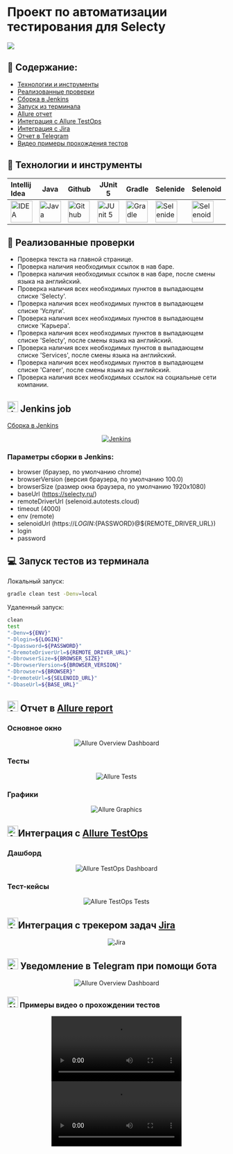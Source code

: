 <h1>Проект по автоматизации тестирования для Selecty</h1>

<div style="display: flex; flex-direction:column;">
<a target="_blank" href="https://www.selecty.ru/"><img src="images/selecty.jpg"></a>
</div>

## :pushpin: Содержание:
- [Технологии и инструменты](#tech)
- [Реализованные проверки](#checks)
- [Сборка в Jenkins](#job)
- [Запуск из терминала](#term)
- [Allure отчет](#allure)
- [Интеграция с Allure TestOps](#testOps)
- [Интеграция с Jira](#jira)
- [Отчет в Telegram](#tm)
- [Видео примеры прохождения тестов](#video)

## :rocket: Технологии и инструменты

| Intellij Idea                                                                                                                    | Java         | Github  | JUnit 5  | Gradle | Selenide | Selenoid | Allure | Jenkins |
|:---------------------------------------------------------------------------------------------------------------------------------|-------------| ----- | ----- | ----- | ----- | ----- | ----- | -----: |
| <a id ="tech" href="https://www.jetbrains.com/idea/"><img src="images/Intelij_IDEA.svg" width="50" height="50"  alt="IDEA"/></a> | <a href="https://www.java.com/"><img src="images/Java.svg" width="50" height="50"  alt="Java"/></a>| <a href="https://github.com/"><img src="images/Github.svg" width="50" height="50"  alt="Github"/></a> | <a href="https://junit.org/junit5/"><img src="images/JUnit5.svg" width="50" height="50"  alt="JUnit 5"/></a> | <a href="https://gradle.org/"><img src="images/Gradle.svg" width="50" height="50"  alt="Gradle"/></a> | <a href="https://selenide.org/"><img src="images/Selenide.svg" width="50" height="50"  alt="Selenide"/></a> | <a href="https://aerokube.com/selenoid/"><img src="images/Selenoid.svg" width="50" height="50"  alt="Selenoid"/></a> | <a href="https://github.com/allure-framework/allure2"><img src="images/Allure_Report.svg" width="50" height="50"  alt="Allure"/></a> | <a href="https://www.jenkins.io/"><img src="images/Jenkins.svg" width="50" height="50"  alt="Jenkins"/></a>|

## :scroll: Реализованные проверки

<a id = "checks"></a>
- Проверка текста на главной странице.
- Проверка наличия необходимых ссылок в нав баре.
- Проверка наличия необходимых ссылок в нав баре, после смены языка на английский.
- Проверка наличия всех необходимых пунктов в выпадающем списке 'Selecty'.
- Проверка наличия всех необходимых пунктов в выпадающем списке 'Услуги'.
- Проверка наличия всех необходимых пунктов в выпадающем списке 'Карьера'.
- Проверка наличия всех необходимых пунктов в выпадающем списке 'Selecty', после смены языка на английский.
- Проверка наличия всех необходимых пунктов в выпадающем списке 'Services', после смены языка на английский.
- Проверка наличия всех необходимых пунктов в выпадающем списке 'Career', после смены языка на английский.
- Проверка наличия всех необходимых ссылок на социальные сети компании.

## <img src="images/Jenkins.svg" width="25" height="25"  alt="Jenkins"/> Jenkins job

<a id="job" target="_blank" href="https://jenkins.autotests.cloud/job/selecty_project/">Сборка в Jenkins</a>
<div align="center">
<a href="https://jenkins.autotests.cloud/job/selecty_project/"><img src="images/jenkins_job.png" alt="Jenkins"/></a>
</div>

### Параметры сборки в Jenkins:

- browser (браузер, по умолчанию chrome)
- browserVersion (версия браузера, по умолчанию 100.0)
- browserSize (размер окна браузера, по умолчанию 1920x1080)
- baseUrl (https://selecty.ru/)
- remoteDriverUrl (selenoid.autotests.cloud)
- timeout (4000)
- env (remote)
- selenoidUrl (https://${LOGIN}:${PASSWORD}@${REMOTE_DRIVER_URL})
- login
- password

## :computer: Запуск тестов из терминала

Локальный запуск:
<a id="term"></a>
```bash
gradle clean test -Denv=local
```

Удаленный запуск:

```bash
clean
test
"-Denv=${ENV}"
"-Dlogin=${LOGIN}"
"-Dpassword=${PASSWORD}"
"-DremoteDriverUrl=${REMOTE_DRIVER_URL}"
"-DbrowserSize=${BROWSER_SIZE}"
"-DbrowserVersion=${BROWSER_VERSION}"
"-Dbrowser=${BROWSER}"
"-DremoteUrl=${SELENOID_URL}"
"-DbaseUrl=${BASE_URL}"
```

## <img id="allure" src="images/Allure_Report.svg" width="25" height="25"  alt="Allure"/> Отчет в <a target="_blank" href="https://jenkins.autotests.cloud/job/selecty_project/9/allure/">Allure report</a>

### Основное окно

<div align="center">
<img title="Allure Overview Dashboard" src="images/allure_report.png">
</div>

### Тесты

<div align="center">
<img title="Allure Tests" src="images/allure_suites.png">
</div>

### Графики

<div align="center">
<img title="Allure Graphics" src="images/allure_graphs.png">
</div>

## <img src="images/Allure_EE.svg" width="25" height="25"  alt="Allure"/></a>Интеграция с <a target="_blank" href="https://allure.autotests.cloud/launch/18237">Allure TestOps</a>

### Дашборд

<div align="center">
<img id="testOps" title="Allure TestOps Dashboard" src="images/testOps.png">
</div>

### Тест-кейсы

<div align="center">
<img title="Allure TestOps Tests" src="images/testCases.png">
</div>

## <img src="images/Jira.svg" width="25" height="25"  alt="Allure"/></a>Интеграция с трекером задач <a target="_blank" href="https://jira.autotests.cloud/browse/HOMEWORK-498">Jira</a>

<div align="center">
<img id="jira" title="Jira" src="images/jira.png">
</div>

## <img src="images/Telegram.svg" width="25" height="25"  alt="Allure"/></a> Уведомление в Telegram при помощи бота

<div align="center">
<img id="tm" title="Allure Overview Dashboard" src="images/tm.png">
</div>

### <img src="images/Selenoid.svg" width="25" height="25"  alt="Allure"/></a> Примеры видео о прохождении тестов

<div id="video" align="center">
<video src="https://user-images.githubusercontent.com/59203915/212070784-8b04f9f5-3d3d-4d86-90bb-f958c8455fc4.mp4"></video>
<video src="https://user-images.githubusercontent.com/59203915/212070789-7ac73637-9758-47e6-9819-626f311a50d6.mp4"></video>
</div>
